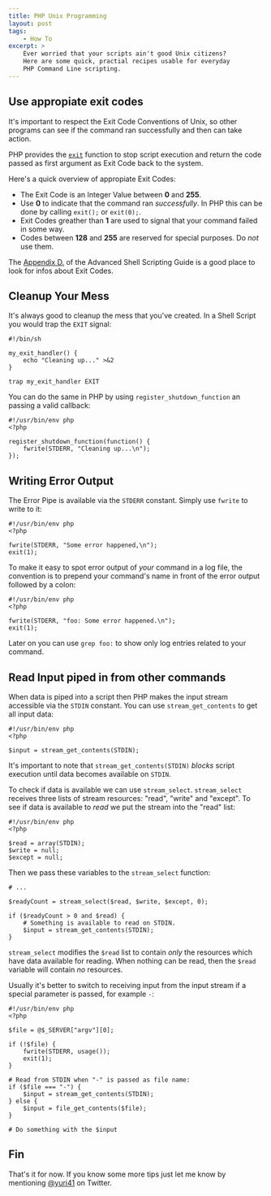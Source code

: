 ```yaml
---
title: PHP Unix Programming
layout: post
tags:
    - How To
excerpt: >
    Ever worried that your scripts ain't good Unix citizens?
    Here are some quick, practial recipes usable for everyday
    PHP Command Line scripting.
---
```


## Use appropiate exit codes

It's important to respect the Exit Code Conventions of Unix, so other
programs can see if the command ran successfully and then can take
action.

PHP provides the [`exit`](http://at2.php.net/exit) function
to stop script execution and return the code passed as first argument as 
Exit Code back to the system.

Here's a quick overview of appropiate Exit Codes:

 * The Exit Code is an Integer Value between __0__ and __255__.
 * Use __0__ to indicate that the command ran _successfully_. In PHP this
   can be done by calling `exit();` or `exit(0);`. 
 * Exit Codes greather than __1__ are used to signal that your command
   failed in some way.
 * Codes between __128__ and __255__ are reserved for special purposes. Do
   _not_ use them.

The [Appendix D.](http://www.tldp.org/LDP/abs/html/exitcodes.html)
of the Advanced Shell Scripting Guide is a good place to look for
infos about Exit Codes.

## Cleanup Your Mess

It's always good to cleanup the mess that you've created. In a Shell
Script you would trap the `EXIT` signal:

    #!/bin/sh

    my_exit_handler() {
        echo "Cleaning up..." >&2
    }

    trap my_exit_handler EXIT

You can do the same in PHP by using `register_shutdown_function` an
passing a valid callback:

    #!/usr/bin/env php
    <?php

    register_shutdown_function(function() {
        fwrite(STDERR, "Cleaning up...\n");
    });

## Writing Error Output

The Error Pipe is available via the `STDERR` constant. Simply use
`fwrite` to write to it:

    #!/usr/bin/env php
    <?php

    fwrite(STDERR, "Some error happened,\n");
    exit(1);

To make it easy to spot error output of _your_ command in a log file,
the convention is to prepend your command's name in front of the error
output followed by a colon:

    #!/usr/bin/env php
    <?php

    fwrite(STDERR, "foo: Some error happened.\n");
    exit(1);

Later on you can use `grep foo:` to show only log entries related to
your command.

## Read Input piped in from other commands

When data is piped into a script then PHP makes the input stream accessible via the `STDIN` constant. 
You can use `stream_get_contents` to get all input data:

    #!/usr/bin/env php
    <?php

    $input = stream_get_contents(STDIN);

It's important to note that `stream_get_contents(STDIN)` _blocks_ script
execution until data becomes available on `STDIN`.

To check if data is available we can use `stream_select`.
`stream_select` receives three lists of stream resources: "read",
"write" and "except". To see if data is available to _read_ we put the
stream into the "read" list:

    #!/usr/bin/env php
    <?php

    $read = array(STDIN);
    $write = null;
    $except = null;

Then we pass these variables to the `stream_select` function:

    # ...

    $readyCount = stream_select($read, $write, $except, 0);

    if ($readyCount > 0 and $read) {
        # Something is available to read on STDIN.
        $input = stream_get_contents(STDIN);
    }

`stream_select` modifies the `$read` list to contain _only_ the
resources which have data available for reading. When nothing 
can be read, then the `$read` variable will contain _no_ resources.

Usually it's better to switch to receiving input from the input stream
if a special parameter is passed, for example `-`:

    #!/usr/bin/env php
    <?php

    $file = @$_SERVER["argv"][0];

    if (!$file) {
        fwrite(STDERR, usage());
        exit(1);
    }

    # Read from STDIN when "-" is passed as file name:
    if ($file === "-") {
        $input = stream_get_contents(STDIN);
    } else {
        $input = file_get_contents($file);
    }

    # Do something with the $input

## Fin

That's it for now. If you know some more tips just let me know by mentioning
[@yuri41](http://twitter.com/yuri41) on Twitter.

